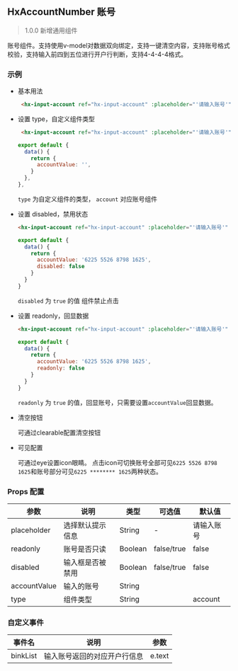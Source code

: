 ## HxAccountNumber 账号

> 1.0.0 新增通用组件

账号组件。支持使用v-model对数据双向绑定，支持一键清空内容，支持账号格式校验，支持输入前四到五位进行开户行判断，支持4-4-4-4格式。

### 示例

- 基本用法

  ```html
   <hx-input-account ref="hx-input-account" :placeholder="'请输入账号'" :label="'账号'" :type="'account'" @binkList="binkList" v-model="accountValue"></hx-input-account>
  ```


- 设置 type，自定义组件类型

  ```html
   <hx-input-account ref="hx-input-account" :placeholder="'请输入账号'" :label="'账号'" :type="'account'" @binkList="binkList" v-model="accountValue"></hx-input-account>
  ```
  ```js
  export default {
    data() {
      return {
        accountValue: '',
      }
    },
  },
  ```

  `type` 为自定义组件的类型， `account` 对应账号组件

- 设置 disabled，禁用状态

  ```html
  <hx-input-account ref="hx-input-account" :placeholder="'请输入账号'" :label="'账号'" :type="'account'" :disabled="true" @binkList="binkList" v-model="accountValue"></hx-input-account>
  ```
  ```js
  export default {
    data() {
      return {
        accountValue: '6225 5526 8798 1625',
        disabled: false
      }
    }
  }
  ```

  `disabled` 为 `true` 的值 组件禁止点击

- 设置 readonly，回显数据

  ```html
  <hx-input-account ref="hx-input-account" :placeholder="'请输入账号'" :label="'账号'" :type="'account'" :readonly="true" :eye="eye" @binkList="binkList" v-model="accountValue"></hx-input-account>
  ```
  ```js
  export default {
    data() {
      return {
        accountValue: '6225 5526 8798 1625',
        readonly: false
      }
    }
  }
  ```

  `readonly` 为 `true` 的值，回显账号，只需要设置`accountValue`回显数据。

- 清空按钮

  可通过clearable配置清空按钮

- 可见配置

  可通过eye设置icon眼睛。
  点击icon可切换账号全部可见`6225 5526 8798 1625`和账号部分可见`6225 ******** 1625`两种状态。
  
### Props 配置

| 参数 | 说明 | 类型 | 可选值 | 默认值 |
| - | - | - | - | - |
| placeholder | 选择默认提示信息 | String | - | 请输入账号 |
| readonly | 账号是否只读 | Boolean | false/true | false |
| disabled | 输入框是否被禁用 | Boolean | false/true | false |
| accountValue | 输入的账号 | String |  |  |
| type | 组件类型 | String |  | account |

### 自定义事件

| 事件名 | 说明 | 参数 |
| - | - | - |
| binkList | 输入账号返回的对应开户行信息 | e.text|